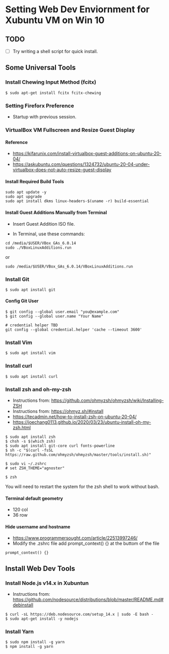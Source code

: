 # Setting Web Dev Enviornment for Xubuntu VM on Win 10

## TODO

- [ ] Try writing a shell script for quick install.

## Some Universal Tools

### Install Chewing Input Method (fcitx)

```
$ sudo apt-get install fcitx fcitx-chewing
```

### Setting Fireforx Preference

- Startup with previous session.

### VirtualBox VM Fullscreen and Resize Guest Display

#### Reference

- https://kifarunix.com/install-virtualbox-guest-additions-on-ubuntu-20-04/
- https://askubuntu.com/questions/1324732/ubuntu-20-04-under-virtualbox-does-not-auto-resize-guest-display

#### Install Required Build Tools

```
sudo apt update -y
sudo apt upgrade
sudo apt install dkms linux-headers-$(uname -r) build-essential
```

#### Install Guest Additions Manually from Terminal

- Insert Guest Addition ISO file.

- In Terminal, use these commands:

```
cd /media/$USER/VBox_GAs_6.0.14
sudo ./VBoxLinuxAdditions.run
```

or

```
sudo /media/$USER/VBox_GAs_6.0.14/VBoxLinuxAdditions.run
```

### Install Git

```
$ sudo apt install git
```

#### Config Git User

```
$ git config --global user.email "you@example.com"
$ git config --global user.name "Your Name"

# credential helper TBD
git config --global credential.helper 'cache --timeout 3600'
```

### Install Vim

```
$ sudo apt install vim
```

### Install curl

```
$ sudo apt install curl
```

### Install zsh and oh-my-zsh

- Instructions from: https://github.com/ohmyzsh/ohmyzsh/wiki/Installing-ZSH
- Instructions from: https://ohmyz.sh/#install
- https://tecadmin.net/how-to-install-zsh-on-ubuntu-20-04/
- https://joechang0113.github.io/2020/03/23/ubuntu-install-oh-my-zsh.html

```
$ sudo apt install zsh
$ chsh -s $(which zsh)
$ sudo apt install git-core curl fonts-powerline
$ sh -c "$(curl -fsSL https://raw.github.com/ohmyzsh/ohmyzsh/master/tools/install.sh)"

$ sudo vi ~/.zshrc
# set ZSH_THEME="agnoster"

$ zsh
```

You will need to restart the system for the zsh shell to work without bash.

#### Terminal default geometry

- 120 col
- 36 row

#### Hide username and hostname

- https://www.programmersought.com/article/22513997246/
- Modify the .zshrc file add prompt_context() {} at the buttom of the file

```
prompt_context() {}

```

## Install Web Dev Tools

### Install Node.js v14.x in Xubuntun

- Instructions from: https://github.com/nodesource/distributions/blob/master/README.md#debinstall

```
$ curl -sL https://deb.nodesource.com/setup_14.x | sudo -E bash -
$ sudo apt-get install -y nodejs
```

### Install Yarn

```
$ sudo npm install -g yarn
$ npm install -g yarn
```
